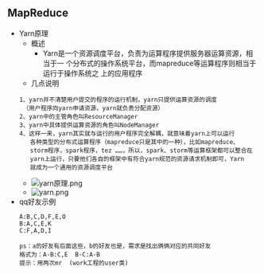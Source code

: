 ## MapReduce
* Yarn原理
	* 概述
		* Yarn是一个资源调度平台，负责为运算程序提供服务器运算资源，相当于一
		个分布式的操作系统平台，而mapreduce等运算程序则相当于运行于操作系统之
		上的应用程序
	* 几点说明
	```
	1、yarn并不清楚用户提交的程序的运行机制，yarn只提供运算资源的调度
	 （用户程序向yarn申请资源，yarn就负责分配资源）
	2、yarn中的主管角色叫ResourceManager
	3、yarn中具体提供运算资源的角色叫NodeManager
	4、这样一来，yarn其实就与运行的用户程序完全解耦，就意味着yarn上可以运行
	   各种类型的分布式运算程序（mapreduce只是其中的一种），比如mapreduce、
	   storm程序，spark程序，tez ……，所以，spark、storm等运算框架都可以整合在
	   yarn上运行，只要他们各自的框架中有符合yarn规范的资源请求机制即可，Yarn
	   就成为一个通用的资源调度平台
	```
	* ![yarn原理.png](https://upload-images.jianshu.io/upload_images/14467401-00de320b1eebb4a6.png?imageMogr2/auto-orient/strip%7CimageView2/2/w/1240)
	* ![yarn.png](https://upload-images.jianshu.io/upload_images/14467401-c1c24c2f82e269df.png?imageMogr2/auto-orient/strip%7CimageView2/2/w/1240)
* qq好友示例
	```
	A:B,C,D,F,E,O
	B:A,C,E,K
	C:F,A,D,I

	ps：a的好友有后面这些，b的好友也是，需求是找出俩俩对应的共同好友
	格式为：A-B:C,E  B-C:A-B
	提示：用两次mr  (work工程的user类)
	```	